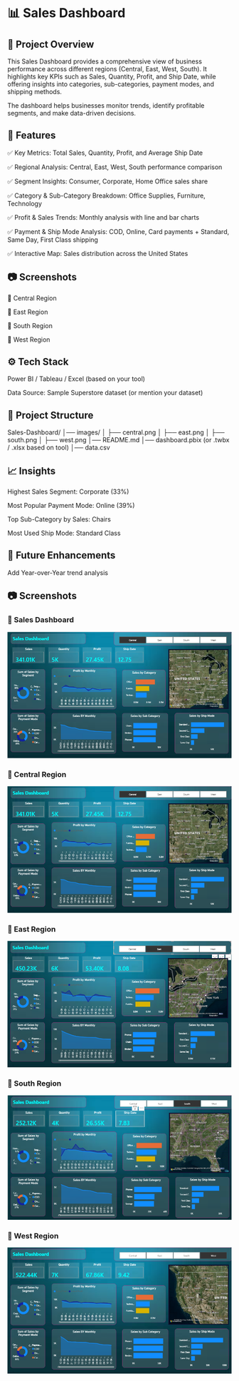 # 📊 Sales Dashboard
## 📌 Project Overview

This Sales Dashboard provides a comprehensive view of business performance across different regions (Central, East, West, South).
It highlights key KPIs such as Sales, Quantity, Profit, and Ship Date, while offering insights into categories, sub-categories, payment modes, and shipping methods.

The dashboard helps businesses monitor trends, identify profitable segments, and make data-driven decisions.

## 🚀 Features

✅ Key Metrics: Total Sales, Quantity, Profit, and Average Ship Date

✅ Regional Analysis: Central, East, West, South performance comparison

✅ Segment Insights: Consumer, Corporate, Home Office sales share

✅ Category & Sub-Category Breakdown: Office Supplies, Furniture, Technology

✅ Profit & Sales Trends: Monthly analysis with line and bar charts

✅ Payment & Ship Mode Analysis: COD, Online, Card payments + Standard, Same Day, First Class shipping

✅ Interactive Map: Sales distribution across the United States

## 📷 Screenshots
🔹 Central Region

🔹 East Region

🔹 South Region

🔹 West Region

## ⚙️ Tech Stack

Power BI / Tableau / Excel (based on your tool)

Data Source: Sample Superstore dataset (or mention your dataset)

## 📂 Project Structure
Sales-Dashboard/
│── images/
│   ├── central.png
│   ├── east.png
│   ├── south.png
│   ├── west.png
│── README.md
│── dashboard.pbix (or .twbx / .xlsx based on tool)
│── data.csv

## 📈 Insights

Highest Sales Segment: Corporate (33%)

Most Popular Payment Mode: Online (39%)

Top Sub-Category by Sales: Chairs

Most Used Ship Mode: Standard Class

## 🔮 Future Enhancements

Add Year-over-Year trend analysis

## 📷 Screenshots
### 🔹 Sales Dashboard
![Dashboard](images/Dashboard.PNG)

### 🔹 Central Region
![Central Dashboard](images/Central.PNG)

### 🔹 East Region
![East Dashboard](images/East.PNG)

### 🔹 South Region
![South Dashboard](images/South.PNG)

### 🔹 West Region
![West Dashboard](images/West.PNG)

